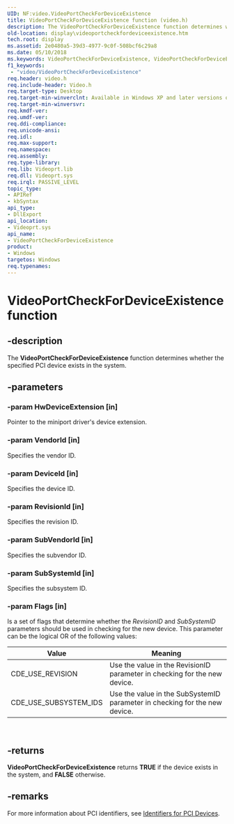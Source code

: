 ```yaml
---
UID: NF:video.VideoPortCheckForDeviceExistence
title: VideoPortCheckForDeviceExistence function (video.h)
description: The VideoPortCheckForDeviceExistence function determines whether the specified PCI device exists in the system.
old-location: display\videoportcheckfordeviceexistence.htm
tech.root: display
ms.assetid: 2e0480a5-39d3-4977-9c0f-508bcf6c29a8
ms.date: 05/10/2018
ms.keywords: VideoPortCheckForDeviceExistence, VideoPortCheckForDeviceExistence function [Display Devices], VideoPort_Functions_3cb7198b-a2fe-423c-b0f3-11a154d087af.xml, display.videoportcheckfordeviceexistence, video/VideoPortCheckForDeviceExistence
f1_keywords:
 - "video/VideoPortCheckForDeviceExistence"
req.header: video.h
req.include-header: Video.h
req.target-type: Desktop
req.target-min-winverclnt: Available in Windows XP and later versions of the Windows operating systems.
req.target-min-winversvr: 
req.kmdf-ver: 
req.umdf-ver: 
req.ddi-compliance: 
req.unicode-ansi: 
req.idl: 
req.max-support: 
req.namespace: 
req.assembly: 
req.type-library: 
req.lib: Videoprt.lib
req.dll: Videoprt.sys
req.irql: PASSIVE_LEVEL
topic_type:
- APIRef
- kbSyntax
api_type:
- DllExport
api_location:
- Videoprt.sys
api_name:
- VideoPortCheckForDeviceExistence
product:
- Windows
targetos: Windows
req.typenames: 
---
```


# VideoPortCheckForDeviceExistence function


## -description


The <b>VideoPortCheckForDeviceExistence</b> function determines whether the specified PCI device exists in the system.


## -parameters

### -param HwDeviceExtension [in]

Pointer to the miniport driver's device extension.


### -param VendorId [in]

Specifies the vendor ID.


### -param DeviceId [in]

Specifies the device ID.


### -param RevisionId [in]

Specifies the revision ID.


### -param SubVendorId [in]

Specifies the subvendor ID.


### -param SubSystemId [in]

Specifies the subsystem ID.


### -param Flags [in]

Is a set of flags that determine whether the <i>RevisionID</i> and <i>SubSystemID</i> parameters should be used in checking for the new device. This parameter can be the logical OR of the following values:

|Value|Meaning|
|--- |--- |
|CDE_USE_REVISION|Use the value in the RevisionID parameter in checking for the new device.|
|CDE_USE_SUBSYSTEM_IDS|Use the value in the SubSystemID parameter in checking for the new device.|
 
## -returns

<b>VideoPortCheckForDeviceExistence</b> returns <b>TRUE</b> if the device exists in the system, and <b>FALSE</b> otherwise.

## -remarks

For more information about PCI identifiers, see <a href="https://docs.microsoft.com/windows-hardware/drivers/install/identifiers-for-pci-devices">Identifiers for PCI Devices</a>. 



